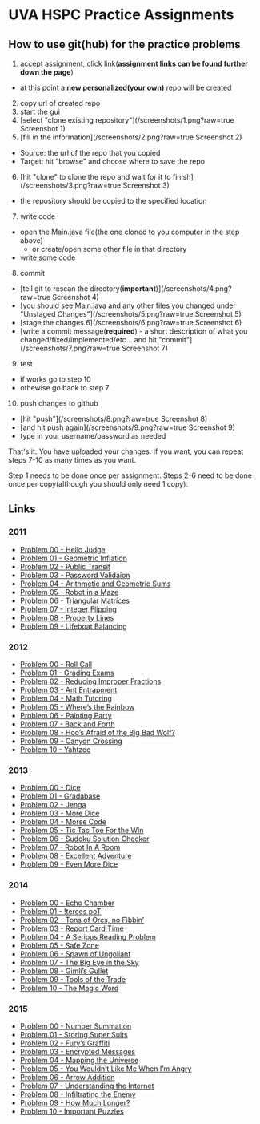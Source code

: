 # UVA HSPC Practice Assignments

## How to use git(hub) for the practice problems
1. accept assignment, click link(**assignment links can be found further down the page**)
  - at this point a **new personalized(your own)** repo will be created
2. copy url of created repo
3. start the gui
4. [select "clone existing repository"](/screenshots/1.png?raw=true Screenshot 1)
5. [fill in the information](/screenshots/2.png?raw=true Screenshot 2)
  - Source: the url of the repo that you copied
  - Target: hit "browse" and choose where to save the repo
6. [hit "clone" to clone the repo and wait for it to finish](/screenshots/3.png?raw=true Screenshot 3)
  - the repository should be copied to the specified location
7. write code
  - open the Main.java file(the one cloned to you computer in the step above)
    - or create/open some other file in that directory
  - write some code
8. commit
  - [tell git to rescan the directory(**important**)](/screenshots/4.png?raw=true Screenshot 4)
  - [you should see Main.java and any other files you changed under "Unstaged Changes"](/screenshots/5.png?raw=true Screenshot 5)
  - [stage the changes 6](/screenshots/6.png?raw=true Screenshot 6)
  - [write a commit message(**required**) - a short description of what you changed/fixed/implemented/etc... and hit "commit"](/screenshots/7.png?raw=true Screenshot 7)
9. test
  - if works go to step 10
  - othewise go back to step 7
10. push changes to github
  - [hit "push"](/screenshots/8.png?raw=true Screenshot 8)
  - [and hit push again](/screenshots/9.png?raw=true Screenshot 9)
  - type in your username/password as needed

That's it. You have uploaded your changes. If you want, you can repeat steps 7-10 as many times as you want.

Step 1 needs to be done once per assignment. Steps 2-6 need to be done once per copy(although you should only need 1 copy).

## Links

### 2011
- [Problem 00 - Hello Judge](https://classroom.github.com/assignment-invitations/6aa8f99176d144fb35a32aaa2bf308a2)
- [Problem 01 - Geometric Inflation](https://classroom.github.com/assignment-invitations/d9d617794802fd98738e1db85dee930b)
- [Problem 02 - Public Transit](https://classroom.github.com/assignment-invitations/68e2ebd2d75866b497623d2670f08fc3)
- [Problem 03 - Password Validaion](https://classroom.github.com/assignment-invitations/83993787cf420e1f2444dfd69293624e)
- [Problem 04 - Arithmetic and Geometric Sums](https://classroom.github.com/assignment-invitations/6010ae57e1c004920d2a409fbd0efb2d)
- [Problem 05 - Robot in a Maze](https://classroom.github.com/assignment-invitations/aab00000b9ed012bc91b711a6301e74b)
- [Problem 06 - Triangular Matrices](https://classroom.github.com/assignment-invitations/ea8b60c807800fa755b3941e6b9c2f77)
- [Problem 07 - Integer Flipping](https://classroom.github.com/assignment-invitations/97b7116805965c319b8d2a5fb025f2a3)
- [Problem 08 - Property Lines](https://classroom.github.com/assignment-invitations/f6a0f9285c8a5c8edc869e94376861f4)
- [Problem 09 - Lifeboat Balancing](https://classroom.github.com/assignment-invitations/b562bced99c63b064b4469c361d9f8cd)

### 2012
- [Problem 00 - Roll Call](https://classroom.github.com/assignment-invitations/b08222aabc3638409cfc8d92a352bd22)
- [Problem 01 - Grading Exams](https://classroom.github.com/assignment-invitations/b81654b8cec55fcea916b6357857bc44)
- [Problem 02 - Reducing Improper Fractions](https://classroom.github.com/assignment-invitations/9ef9992400336684bfb9f9ee64ebba21)
- [Problem 03 - Ant Entrapment](https://classroom.github.com/assignment-invitations/1f1d655d9c8d599adec6af8008caeb40)
- [Problem 04 - Math Tutoring](https://classroom.github.com/assignment-invitations/9b4315841636e717fc924d7ac3f6f07e)
- [Problem 05 - Where’s the Rainbow](https://classroom.github.com/assignment-invitations/45c93dd06e66f00abf2865e728d1a9e0)
- [Problem 06 - Painting Party](https://classroom.github.com/assignment-invitations/022b25818fb74f0abd8abaa6802751b6)
- [Problem 07 - Back and Forth](https://classroom.github.com/assignment-invitations/b3de31cd16ef72cf814fb157d0fb3b7a)
- [Problem 08 - Hoo’s Afraid of the Big Bad Wolf?](https://classroom.github.com/assignment-invitations/e7ccb193f496beb867d7738a36dfdf0f)
- [Problem 09 - Canyon Crossing](https://classroom.github.com/assignment-invitations/2ce93bf725b362498f6ae2cc5ec3cf06)
- [Problem 10 - Yahtzee](https://classroom.github.com/assignment-invitations/b375027870ae975077e11edb76924cd7)

### 2013
- [Problem 00 - Dice](https://classroom.github.com/assignment-invitations/9cd7c1e5298f1f13718c07db7a37018f)
- [Problem 01 - Gradabase](https://classroom.github.com/assignment-invitations/42cdc658c8f82711ff24dd1e83ce0626)
- [Problem 02 - Jenga](https://classroom.github.com/assignment-invitations/d3470da7c7c5a6e98a72eb3b004ca364)
- [Problem 03 - More Dice](https://classroom.github.com/assignment-invitations/e5c0adec31629a6e542a2e6492f4b40c)
- [Problem 04 - Morse Code](https://classroom.github.com/assignment-invitations/e870c03ec53a57aa71f2b30c486b7286)
- [Problem 05 - Tic Tac Toe For the Win](https://classroom.github.com/assignment-invitations/1b2396ba5b723fdf6820cf6017519a56)
- [Problem 06 - Sudoku Solution Checker](https://classroom.github.com/assignment-invitations/886f33527ed8ca0e87b15d62154c316a)
- [Problem 07 - Robot In A Room](https://classroom.github.com/assignment-invitations/23a8adfb1f7d455eaf73d66a4552faff)
- [Problem 08 - Excellent Adventure](https://classroom.github.com/assignment-invitations/b6a36066d92b269c8daa1845828fff96)
- [Problem 09 - Even More Dice](https://classroom.github.com/assignment-invitations/0bc6483c0a087315345ca3b32661e96d)

### 2014
- [Problem 00 - Echo Chamber](https://classroom.github.com/assignment-invitations/09bb85714e1062333b5c7512d234acf6)
- [Problem 01 - !terces poT](https://classroom.github.com/assignment-invitations/9777af2d38541196b08c0497fa463104)
- [Problem 02 - Tons of Orcs, no Fibbin’](https://classroom.github.com/assignment-invitations/bf6e339aebc43b19eff94ef4f807ab2d)
- [Problem 03 - Report Card Time](https://classroom.github.com/assignment-invitations/0f2687254f08fe3b0a657aeb076b0109)
- [Problem 04 - A Serious Reading Problem](https://classroom.github.com/assignment-invitations/638870d35efe0b0e8d204c99c7fe04ce)
- [Problem 05 - Safe Zone](https://classroom.github.com/assignment-invitations/a89e58d69ce48f9ad0465d4c0baac4a0)
- [Problem 06 - Spawn of Ungoliant](https://classroom.github.com/assignment-invitations/530cb8579b6167019e481a9b8365e594)
- [Problem 07 - The Big Eye in the Sky](https://classroom.github.com/assignment-invitations/592387b62620f6ede2a3c4ed877e09c0)
- [Problem 08 - Gimli’s Gullet](https://classroom.github.com/assignment-invitations/562dcd0a60d331ac8a72afd20f0fc42f)
- [Problem 09 - Tools of the Trade](https://classroom.github.com/assignment-invitations/81827495b2b4fa85c1cff4d05671825a)
- [Problem 10 - The Magic Word](https://classroom.github.com/assignment-invitations/b7cf18447140edc5f68974bcf80e22b1)

### 2015
- [Problem 00 - Number Summation](https://classroom.github.com/assignment-invitations/8f5e05441fddadfd8e30db609bfefa63)
- [Problem 01 - Storing Super Suits](https://classroom.github.com/assignment-invitations/9350a8e9e2fcb073a1dce203fb9715b0)
- [Problem 02 - Fury’s Graffiti](https://classroom.github.com/assignment-invitations/ba3d87cba050fe82e804983178a788f5)
- [Problem 03 - Encrypted Messages](https://classroom.github.com/assignment-invitations/334af46fd2ec1c1996e6ee5b6b93db03)
- [Problem 04 - Mapping the Universe](https://classroom.github.com/assignment-invitations/9b5e1d55a540104a67045727c24bfdea)
- [Problem 05 - You Wouldn’t Like Me When I’m Angry](https://classroom.github.com/assignment-invitations/ec0aeca0073a0577b85588b33921d691)
- [Problem 06 - Arrow Addition](https://classroom.github.com/assignment-invitations/5eebf03d591b43d058bc84ba2d59147e)
- [Problem 07 - Understanding the Internet](https://classroom.github.com/assignment-invitations/b77164165901507f640d60ecac021ffe)
- [Problem 08 - Infiltrating the Enemy](https://classroom.github.com/assignment-invitations/dc2259cc893d3169d16412a13961f361)
- [Problem 09 - How Much Longer?](https://classroom.github.com/assignment-invitations/67e782adfbdef21c6be88fcafc69f064)
- [Problem 10 - Important Puzzles](https://classroom.github.com/assignment-invitations/bb1c1a7553df1655df702f1891fdc976)
